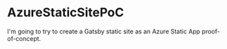 # AzureStaticSitePoC
I'm going to try to create a Gatsby static site as an Azure Static App proof-of-concept.

